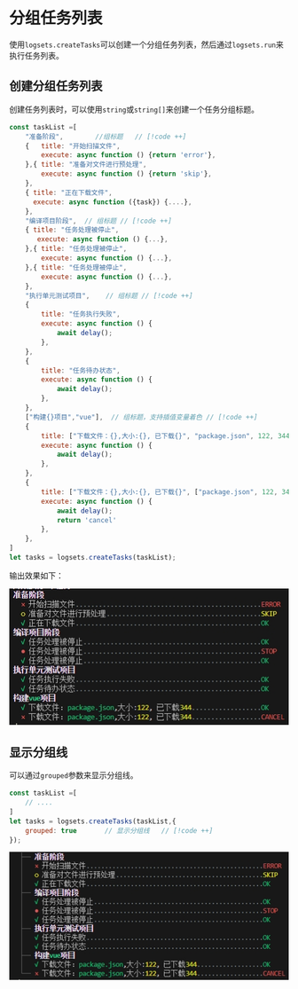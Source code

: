 # 分组任务列表

使用`logsets.createTasks`可以创建一个分组任务列表，然后通过`logsets.run`来执行任务列表。

## 创建分组任务列表

创建任务列表时，可以使用`string`或`string[]`来创建一个任务分组标题。


```javascript
const taskList =[
	"准备阶段",        //组标题   // [!code ++]    
	{   title: "开始扫描文件",
		execute: async function () {return 'error'},
	},{ title: "准备对文件进行预处理",
		execute: async function () {return 'skip'},
	},
	{ title: "正在下载文件",
	  execute: async function ({task}) {....},
	}, 
	"编译项目阶段",  // 组标题 // [!code ++]   
	{ title: "任务处理被停止",
	   execute: async function () {...},
	},{ title: "任务处理被停止",
		execute: async function () {...},
	},{ title: "任务处理被停止",
		execute: async function () {...},
	},	
	"执行单元测试项目",    // 组标题 // [!code ++]  
	{
		title: "任务执行失败",
		execute: async function () {
			await delay(); 
		},
	},
	{
		title: "任务待办状态",
		execute: async function () {
			await delay();
		},
	},	
	["构建{}项目","vue"],  // 组标题，支持插值变量着色 // [!code ++]    
	{
		title: ["下载文件：{},大小:{}, 已下载{}", "package.json", 122, 344],
		execute: async function () {
			await delay();
		},
	},
	{
		title: ["下载文件：{},大小:{}, 已下载{}", ["package.json", 122, 344]],
		execute: async function () {
			await delay();
			return 'cancel'
		},
	},
]
let tasks = logsets.createTasks(taskList);
```

输出效果如下：

![](./images/group-tasks.png)


## 显示分组线

可以通过`grouped`参数来显示分组线。

```javascript
const taskList =[
	// ....
]
let tasks = logsets.createTasks(taskList,{
    grouped: true       // 显示分组线   // [!code ++]
});
```

![](./images/grouped-tasks-line.png)